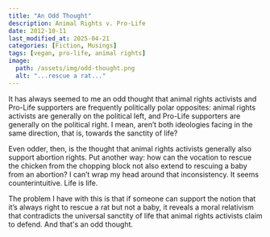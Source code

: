 ```yaml
---
title: "An Odd Thought"
description: Animal Rights v. Pro-Life
date: 2012-10-11
last_modified_at: 2025-04-21
categories: [Fiction, Musings]
tags: [vegan, pro-life, animal rights]
image:
  path: /assets/img/odd-thought.png
  alt: "...rescue a rat..."
---
```


It has always seemed to me an odd thought that animal rights activists and Pro-Life supporters are frequently politically polar opposites: animal rights activists are generally on the political left, and Pro-Life supporters are generally on the political right. I mean, aren’t both ideologies facing in the same direction, that is, towards the sanctity of life?

Even odder, then, is the thought that animal rights activists generally also support abortion rights. Put another way: how can the vocation to rescue the chicken from the chopping block not also extend to rescuing a baby from an abortion? I can’t wrap my head around that inconsistency. It seems counterintuitive. Life is life.

The problem I have with this is that if someone can support the notion that it’s always right to rescue a rat but not a baby, it reveals a moral relativism that contradicts the universal sanctity of life that animal rights activists claim to defend. And that's an odd thought.
